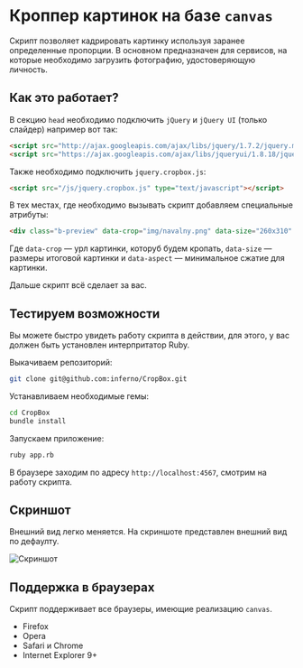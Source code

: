 # Кроппер картинок на базе `canvas`

Скрипт позволяет кадрировать картинку используя заранее определенные пропорции. В основном предназначен для сервисов, на которые необходимо загрузить фотографию, удостоверяющую личность. 

## Как это работает?

В секцию `head` необходимо подключить `jQuery` и `jQuery UI` (только слайдер) например вот так:

```html
<script src="http://ajax.googleapis.com/ajax/libs/jquery/1.7.2/jquery.min.js" type="text/javascript"></script>
<script src="https://ajax.googleapis.com/ajax/libs/jqueryui/1.8.18/jquery-ui.min.js" type="text/javascript"></script>
```

Также необходимо подключить `jquery.cropbox.js`:

```html
<script src="/js/jquery.cropbox.js" type="text/javascript"></script>
```

В тех местах, где необходимо вызывать скрипт добавляем специальные атрибуты:

```html
<div class="b-preview" data-crop="img/navalny.png" data-size="260x310" data-aspect=".5"></div>
```

Где `data-crop` — урл картинки, которуб будем кропать, `data-size` — размеры итоговой картинки и `data-aspect` — минимальное сжатие для картинки.

Дальше скрипт всё сделает за вас.

## Тестируем возможности

Вы можете быстро увидеть работу скрипта в действии, для этого, у вас должен быть установлен интерпритатор Ruby.

Выкачиваем репозиторий:

```bash
git clone git@github.com:inferno/CropBox.git
```
Устанавливаем необходимые гемы:

```bash
cd CropBox
bundle install
```
Запускаем приложение:

```bash
ruby app.rb
```

В браузере заходим по адресу `http://localhost:4567`, смотрим на работу скрипта.

## Скриншот

Внешний вид легко меняется. На скриншоте представлен внешний вид по дефаулту.

![Скриншот](https://github.com/inferno/cropbox/raw/master/images/view.jpg "Скриншот")

## Поддержка в браузерах

Скрипт поддерживает все браузеры, имеющие реализацию `canvas`.

* Firefox
* Opera
* Safari и Chrome
* Internet Explorer 9+
